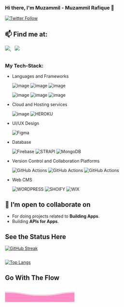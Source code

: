 ### Hi there, I'm Muzammil - Muzammil Rafique 👋

[![Twitter Follow](https://img.shields.io/twitter/follow/ItxMarkhor?color=1DA1F2&logo=twitter&style=for-the-badge)](https://twitter.com/intent/follow?original_referer=https%3A%2F%2Fgithub.com%2FAdnaniDev&screen_name=ItxMarkhor)

## 📫 Find me at:

<table>
  <tr>
    <a href="https://www.linkedin.com/in/muzammil-rafique-9153aa174/">
    <img src="https://img.shields.io/badge/linkedin-%230077B5.svg?&style=for-the-badge&logo=linkedin&logoColor=white" />
  </a>&nbsp;&nbsp;
   <a href="mailto:muzamilrafiq000@gmail.com">
     <img src="https://img.shields.io/badge/Gmail-D14836?style=for-the-badge&logo=gmail&logoColor=white"></a>
    <!-- <a href="https://www.codechef.com/users/devadnani/">&nbsp;&nbsp;
    <img src="https://img.shields.io/badge/-CodeChef-FFA116?style=for-the-badge&logo=CodeChef&logoColor=black" />         -->
  </a>&nbsp;&nbsp;
</table>

### My Tech-Stack:

- Languages and Frameworks

  <!-- ![image](https://img.shields.io/badge/C%2B%2B-232671E5?style=for-the-badge&logo=c%2B%2B&logoColor=white) -->

  ![image](https://img.shields.io/badge/Flutter-4285F4?style=for-the-badge&logo=Flutter&logoColor=white)
  ![image](https://img.shields.io/badge/React-F7DF1E?style=for-the-badge&logo=react&logoColor=black)
  ![image](https://img.shields.io/badge/React_Native-F7DF1E?style=for-the-badge&logo=react&logoColor=black)
  
  ![image](https://img.shields.io/badge/Dart-29B0EE?style=for-the-badge&logo=dart&logoColor=white)
  ![image](https://img.shields.io/badge/JavaScript-F3D91A?style=for-the-badge&logo=javascript&logoColor=black)
  ![image](https://img.shields.io/badge/Java-DA3A3A?style=for-the-badge&logo=Oak&logoColor=white)

- Cloud and Hosting services

  ![image](https://img.shields.io/badge/Google_Cloud-4285F4?style=for-the-badge&logo=google-cloud&logoColor=white)
  <img alt="HEROKU" src="https://img.shields.io/badge/HEROKU%20-%23FF9900.svg?&style=for-the-badge&logo=heroku&logoColor=white"/>

<!-- - Backend Frameworks

  ![image](https://img.shields.io/badge/Node.js-339933?style=for-the-badge&logo=nodedotjs&logoColor=white)
  ![image](https://img.shields.io/badge/npm-CB3837?style=for-the-badge&logo=npm&logoColor=white)
  ![image](https://img.shields.io/badge/Express.js-000000?style=for-the-badge&logo=express&logoColor=white) -->

- UI/UX Design

  <img alt="Figma" src ="https://img.shields.io/badge/figma-EA4C1D?style=for-the-badge&logo=figma&logoColor=white"/>


- Database

  <img alt="Firebase" src ="https://img.shields.io/badge/Firebase-%2307405e.svg?&style=for-the-badge&logo=firebase&logoColor=white"/>
  <img alt="STRAPI" src ="https://img.shields.io/badge/STRAPI-000000?style=for-the-badge&logo=strapi&logoColor=white"/>
  <img alt="MongoDB" src ="https://img.shields.io/badge/MongoDB-4EA94B?style=for-the-badge&logo=mongodb&logoColor=white"/>

- Version Control and Collaboration Platforms

  <img alt="GitHub Actions" src="https://img.shields.io/badge/github%20actions%20-000000.svg?&style=for-the-badge&logo=github%20actions&logoColor=white"/>
  <img alt="GitHub Actions" src="https://img.shields.io/badge/github%20-000000.svg?&style=for-the-badge&logo=github&logoColor=white"/>
  <img alt="GitHub Actions" src="https://img.shields.io/badge/gitlab%20-EF6724.svg?&style=for-the-badge&logo=gitlab&logoColor=white"/>
  
- Web CMS
  
  <img alt="WORDPRESS" src ="https://img.shields.io/badge/wordpress-4285F4?style=for-the-badge&logo=wordpress&logoColor=white"/>
  <img alt="SHOIFY" src ="https://img.shields.io/badge/shopify-4EA94B?style=for-the-badge&logo=shopify&logoColor=white"/>
  <img alt="WIX" src ="https://img.shields.io/badge/wix-000000?style=for-the-badge&logo=wix&logoColor=white"/>
  


## 👯 I’m open to collaborate on

- For doing projects related to **Building Apps**.
- Building **APIs for Apps**.

<!-- ## Misc

[![Spotify Flex](https://spotify-github-profile.vercel.app/api/view?uid=31q2htrwql6h6qiqtpj4nci4fx3m&cover_image=false")](https://open.spotify.com/user/31oaobg53bdyb7s7ombvibzvhyl4?si=ZLOs5jSmQleKm15uz1mPGw&utm_source=copy-link)
</br> -->

## See the Status Here

[![GitHub Streak](http://github-readme-streak-stats.herokuapp.com?user=muzammil-crypto&theme=dark&background=000000)](https://git.io/streak-stats)

##

[![Top Langs](https://github-readme-stats.vercel.app/api/top-langs/?username=muzammil-crypto&layout=compact&theme=vision-friendly-dark)](https://github.com/anuraghazra/github-readme-stats)

## Go With The Flow

<a href="https://github.com/muzammil-crypto">
  <img align="middle" src = "https://raw.githubusercontent.com/jash-desai/jash-desai/main/bottom-footer.svg">
</a>
